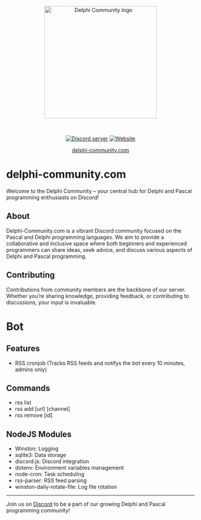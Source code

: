 <div align="center">
  <p>
    <a href="https://delphi-community.com"><img src="https://delphi-community.com/img/dc-icon.png" alt="Delphi Community logo" height="300px" /></a>    
  </p>
  <br />
  <p>
    <a href="https://discord.gg/c382VBk"><img src="https://img.shields.io/discord/623794270255579146?label=Discord&style=plastic" alt="Discord server" /></a>
    <a href="https://delphi-community.com"><img src="https://img.shields.io/website?down_message=offline&style=plastic&up_message=online&url=https%3A%2F%2Fdelphi-community.com" alt="Website" /></a>
  </p>
  <a href="https://delphi-community.com">delphi-community.com</a>
    
</div>



# delphi-community.com

Welcome to the Delphi Community – your central hub for Delphi and Pascal programming enthusiasts on Discord!

## About

Delphi-Community.com is a vibrant Discord community focused on the Pascal and Delphi programming languages. We aim to provide a collaborative and inclusive space where both beginners and experienced programmers can share ideas, seek advice, and discuss various aspects of Delphi and Pascal programming.

## Contributing

Contributions from community members are the backbone of our server. Whether you’re sharing knowledge, providing feedback, or contributing to discussions, your input is invaluable.

# Bot

## Features
- RSS cronjob (Tracks RSS feeds and notifys the bot every 10 minutes, admins only)

## Commands
- rss list
- rss add [url] [channel]
- rss remove [id]

## NodeJS Modules

- Winston: Logging
- sqlite3: Data storage
- discord.js: Discord integration
- dotenv: Environment variables management
- node-cron: Task scheduling
- rss-parser: RSS feed parsing
- winston-daily-rotate-file: Log file rotation


---

Join us on [Discord](https://discord.com/invite/c382VBk) to be a part of our growing Delphi and Pascal programming community!
